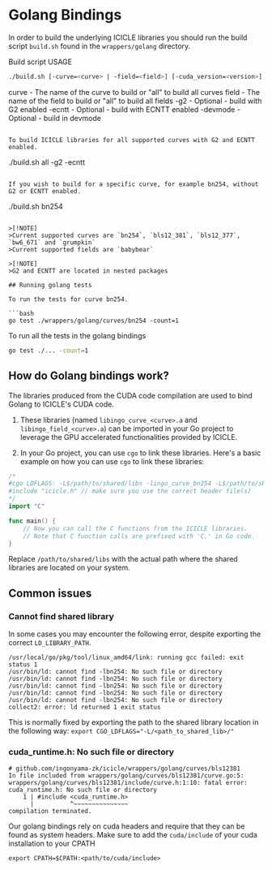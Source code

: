 # Golang Bindings

In order to build the underlying ICICLE libraries you should run the build script `build.sh` found in the `wrappers/golang` directory.

Build script USAGE

```bash
./build.sh [-curve=<curve> | -field=<field>] [-cuda_version=<version>] [-g2] [-ecntt] [-devmode]
```

curve - The name of the curve to build or "all" to build all curves
field - The name of the field to build or "all" to build all fields
-g2 - Optional - build with G2 enabled 
-ecntt - Optional - build with ECNTT enabled
-devmode - Optional - build in devmode
```

To build ICICLE libraries for all supported curves with G2 and ECNTT enabled.

```
./build.sh all -g2 -ecntt
```

If you wish to build for a specific curve, for example bn254, without G2 or ECNTT enabled.

```
./build.sh bn254
```

>[!NOTE]
>Current supported curves are `bn254`, `bls12_381`, `bls12_377`, `bw6_671` and `grumpkin`
>Current supported fields are `babybear`

>[!NOTE]
>G2 and ECNTT are located in nested packages

## Running golang tests

To run the tests for curve bn254.

```bash
go test ./wrappers/golang/curves/bn254 -count=1
```

To run all the tests in the golang bindings

```bash
go test ./... -count=1
```

## How do Golang bindings work?

The libraries produced from the CUDA code compilation are used to bind Golang to ICICLE's CUDA code.

1. These libraries (named `libingo_curve_<curve>.a` and `libingo_field_<curve>.a`) can be imported in your Go project to leverage the GPU accelerated functionalities provided by ICICLE.

2. In your Go project, you can use `cgo` to link these libraries. Here's a basic example on how you can use `cgo` to link these libraries:

```go
/*
#cgo LDFLAGS: -L$/path/to/shared/libs -lingo_curve_bn254 -L$/path/to/shared/libs -lingo_field_bn254 -lstdc++ -lm
#include "icicle.h" // make sure you use the correct header file(s)
*/
import "C"

func main() {
    // Now you can call the C functions from the ICICLE libraries.
    // Note that C function calls are prefixed with 'C.' in Go code.
}
```

Replace `/path/to/shared/libs` with the actual path where the shared libraries are located on your system.

## Common issues

### Cannot find shared library

In some cases you may encounter the following error, despite exporting the correct `LD_LIBRARY_PATH`.

```
/usr/local/go/pkg/tool/linux_amd64/link: running gcc failed: exit status 1
/usr/bin/ld: cannot find -lbn254: No such file or directory
/usr/bin/ld: cannot find -lbn254: No such file or directory
/usr/bin/ld: cannot find -lbn254: No such file or directory
/usr/bin/ld: cannot find -lbn254: No such file or directory
/usr/bin/ld: cannot find -lbn254: No such file or directory
collect2: error: ld returned 1 exit status
```

This is normally fixed by exporting the path to the shared library location in the following way: `export CGO_LDFLAGS="-L/<path_to_shared_lib>/"`

### cuda_runtime.h: No such file or directory

```
# github.com/ingonyama-zk/icicle/wrappers/golang/curves/bls12381
In file included from wrappers/golang/curves/bls12381/curve.go:5:
wrappers/golang/curves/bls12381/include/curve.h:1:10: fatal error: cuda_runtime.h: No such file or directory
    1 | #include <cuda_runtime.h>
      |          ^~~~~~~~~~~~~~~~
compilation terminated.
```

Our golang bindings rely on cuda headers and require that they can be found as system headers. Make sure to add the `cuda/include` of your cuda installation to your CPATH

```
export CPATH=$CPATH:<path/to/cuda/include>
```
